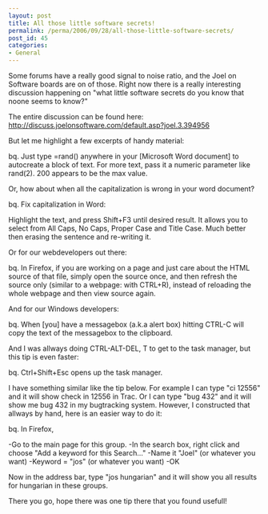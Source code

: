 ```yaml
---
layout: post
title: All those little software secrets!
permalink: /perma/2006/09/28/all-those-little-software-secrets/
post_id: 45
categories: 
- General
---
```


Some forums have a really good signal to noise ratio, and the Joel on Software boards are on of those. Right now there is a really interesting discussion happening on "what little software secrets do you know that noone seems to know?"

The entire discussion can be found here: <a href="http://discuss.joelonsoftware.com/default.asp?joel.3.394956">http://discuss.joelonsoftware.com/default.asp?joel.3.394956</a>

But let me highlight a few excerpts of handy material:

bq. Just type =rand() anywhere in your [Microsoft Word document] to autocreate a block of text. For more text, pass it a numeric parameter like rand(2). 200 appears to be the max value.

Or, how about when all the capitalization is wrong in your word document?


bq. Fix capitalization in Word:

Highlight the text, and press Shift+F3 until desired result. It allows you to select from All Caps, No Caps, Proper Case and Title Case. Much better then erasing the sentence and re-writing it.

Or for our webdevelopers out there:


bq. In Firefox, if you are working on a page and just care about the HTML source of that file, simply open the source once, and then refresh the source only (similar to a webpage: with CTRL+R), instead of reloading the whole webpage and then view source again.

And for our Windows developers:


bq. When [you] have a messagebox (a.k.a alert box) hitting CTRL-C will copy the text of the messagebox to the clipboard.

And I was allways doing CTRL-ALT-DEL, T to get to the task manager, but this tip is even faster:

bq. Ctrl+Shift+Esc opens up the task manager.

I have something similar like the tip below. For example I can type "ci 12556" and it will show check in 12556 in Trac. Or I can type "bug 432" and it will show me bug 432 in my bugtracking system. However, I constructed that allways by hand, here is an easier way to do it:


bq. 
In Firefox,

-Go to the main page for this group.
-In the search box, right click and choose "Add a keyword for this Search..."
-Name it "Joel" (or whatever you want)
-Keyword = "jos" (or whatever you want)
-OK

Now in the address bar, type "jos hungarian" and it will show you all results for hungarian in these groups.

There you go, hope there was one tip there that you found usefull!
